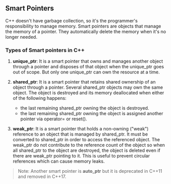 ## Smart Pointers

C++ doesn't have garbage collection, so it's the programmer's responsibility to manage memory. Smart pointers are objects that manage the memory of a pointer. They automatically delete the memory when it's no longer needed.

### Types of Smart pointers in C++

1. **unique_ptr**: It is a smart pointer that owns and manages another object through a pointer and disposes of that object when the unique_ptr goes out of scope. But only one unique_ptr can own the resource at a time.

2. **shared_ptr**: It is a smart pointer that retains shared ownership of an object through a pointer. Several shared_ptr objects may own the same object. The object is destroyed and its memory deallocated when either of the following happens:

   - the last remaining shared_ptr owning the object is destroyed.
   - the last remaining shared_ptr owning the object is assigned another pointer via operator= or reset().

3. **weak_ptr**: It is a smart pointer that holds a non-owning ("weak") reference to an object that is managed by shared_ptr. It must be converted to shared_ptr in order to access the referenced object. The weak_ptr do not contribute to the reference count of the object so when all shared_ptr to the object are destroyed, the object is deleted even if there are weak_ptr pointing to it. This is useful to prevent circular references which can cause memory leaks.


> Note: Another smart pointer is **auto_ptr** but it is deprecated in C++11 and removed in C++17.